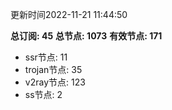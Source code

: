 更新时间2022-11-21 11:44:50

**总订阅: 45**
**总节点: 1073**
**有效节点: 171**
- ssr节点: 11
- trojan节点: 35
- v2ray节点: 123
- ss节点: 2
